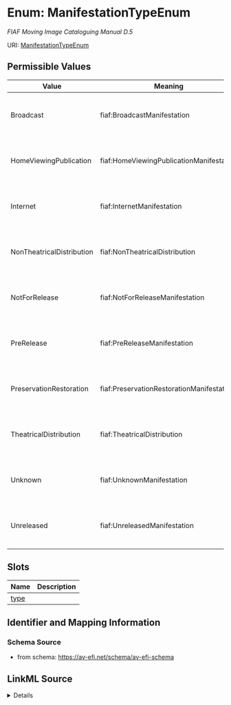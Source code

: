 # Enum: ManifestationTypeEnum




_FIAF Moving Image Cataloguing Manual D.5_



URI: [ManifestationTypeEnum](ManifestationTypeEnum.md)

## Permissible Values

| Value | Meaning | Description |
| --- | --- | --- |
| Broadcast | fiaf:BroadcastManifestation | FIAF Moving Image Cataloguing Manual D |
| HomeViewingPublication | fiaf:HomeViewingPublicationManifestation | FIAF Moving Image Cataloguing Manual D |
| Internet | fiaf:InternetManifestation | FIAF Moving Image Cataloguing Manual D |
| NonTheatricalDistribution | fiaf:NonTheatricalDistribution | FIAF Moving Image Cataloguing Manual D |
| NotForRelease | fiaf:NotForReleaseManifestation | FIAF Moving Image Cataloguing Manual D |
| PreRelease | fiaf:PreReleaseManifestation | FIAF Moving Image Cataloguing Manual D |
| PreservationRestoration | fiaf:PreservationRestorationManifestation | FIAF Moving Image Cataloguing Manual D |
| TheatricalDistribution | fiaf:TheatricalDistribution | FIAF Moving Image Cataloguing Manual D |
| Unknown | fiaf:UnknownManifestation | FIAF Moving Image Cataloguing Manual D |
| Unreleased | fiaf:UnreleasedManifestation | FIAF Moving Image Cataloguing Manual D |




## Slots

| Name | Description |
| ---  | --- |
| [type](type.md) |  |






## Identifier and Mapping Information







### Schema Source


* from schema: https://av-efi.net/schema/av-efi-schema




## LinkML Source

<details>
```yaml
name: ManifestationTypeEnum
description: FIAF Moving Image Cataloguing Manual D.5
from_schema: https://av-efi.net/schema/av-efi-schema
rank: 1000
permissible_values:
  Broadcast:
    text: Broadcast
    description: FIAF Moving Image Cataloguing Manual D.5.7
    meaning: fiaf:BroadcastManifestation
  HomeViewingPublication:
    text: HomeViewingPublication
    description: FIAF Moving Image Cataloguing Manual D.5.6
    meaning: fiaf:HomeViewingPublicationManifestation
  Internet:
    text: Internet
    description: FIAF Moving Image Cataloguing Manual D.5.8
    meaning: fiaf:InternetManifestation
  NonTheatricalDistribution:
    text: NonTheatricalDistribution
    description: FIAF Moving Image Cataloguing Manual D.5.3
    meaning: fiaf:NonTheatricalDistribution
  NotForRelease:
    text: NotForRelease
    description: FIAF Moving Image Cataloguing Manual D.5.4
    meaning: fiaf:NotForReleaseManifestation
  PreRelease:
    text: PreRelease
    description: FIAF Moving Image Cataloguing Manual D.5.1
    meaning: fiaf:PreReleaseManifestation
  PreservationRestoration:
    text: PreservationRestoration
    description: FIAF Moving Image Cataloguing Manual D.5.9
    meaning: fiaf:PreservationRestorationManifestation
  TheatricalDistribution:
    text: TheatricalDistribution
    description: FIAF Moving Image Cataloguing Manual D.5.2
    meaning: fiaf:TheatricalDistribution
  Unknown:
    text: Unknown
    description: FIAF Moving Image Cataloguing Manual D.5.10
    meaning: fiaf:UnknownManifestation
  Unreleased:
    text: Unreleased
    description: FIAF Moving Image Cataloguing Manual D.5.5
    meaning: fiaf:UnreleasedManifestation

```
</details>
